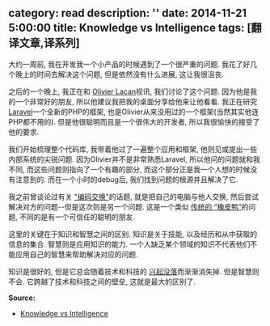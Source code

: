 category: read
description: ''
date: 2014-11-21 5:00:00
title: Knowledge vs Intelligence
tags: [翻译文章,译系列]
---

<p>大约一周前, 我在开发我一个小产品的时候遇到了一个很严重的问题. 我花了好几个晚上的时间去解决这个问题, 但是依然没有什么进展, 这让我很沮丧.</p>

<p>之后的一个晚上, 我正在和 <a href="https://twitter.com/olivierlacan">Olivier Lacan</a>视讯, 我们讨论了这个问题. 因为他是我的一个非常好的朋友, 所以他建议我把我的桌面分享给他来让他看看. 我正在研究 <a href="http://laravel.com/">Laravel</a>一个全新的PHP的框架, 也是Olivier从来没用过的一个框架(当然其实他连PHP都不用的). 但是他很聪明而且是一个很伟大的开发者, 所以我很愉快的接受了他的要求.</p>

<p>我们开始梳理整个代码库, 我带着他过了一遍整个应用和框架,  他则见或提出一些内部系统的尖锐问题. 因为Olivier并不是非常熟悉Laravel, 所以他问的问题就和我不同, 而这些问题则指向了一个有趣的部分, 而这个部分正是我一个人想的时候没有注意到的. 而在一个小时的debug后, 我们找到问题的根源并且解决了它.</p>

<p>我之前曾谈论过有关 <a href="http://acolangelo.com/blog/switch-programming">"编码交换"</a>的话题, 就是把自己的电脑与他人交换, 然后尝试解决对方的问题--但是这次则是另一个问题. 这是一个类似 <a href="http://en.wikipedia.org/wiki/Rubber_duck_debugging">传统的 “橡皮鸭”</a>的问题, 不同的是有一个可信任的聪明的朋友.</p>

<p>这里的关键在于知识和智慧之间的区别. 知识是关于技能, 以及经历和从中获取的信息的集合. 智慧则是应用知识的能力.  一个人缺乏某个领域的知识不代表他们不能应用自己的智慧来帮助解决对应的问题.</p>

<p>知识是很好的, 但是它总会随着技术和科技的 <a href="http://alistapart.com/blog/post/overwhelmed-by-code">兴起没落</a>而渐渐消失掉. 但是智慧则不会. 它跨越了技术和科技之间的壁垒, 这就是最大的区别了.</p>

<p><strong>Source:</strong></p>

<ul>
<li><a href="http://alistapart.com/blog/post/knowledge-vs-intelligence">Knowledge vs Intelligence</a></li>
</ul>
